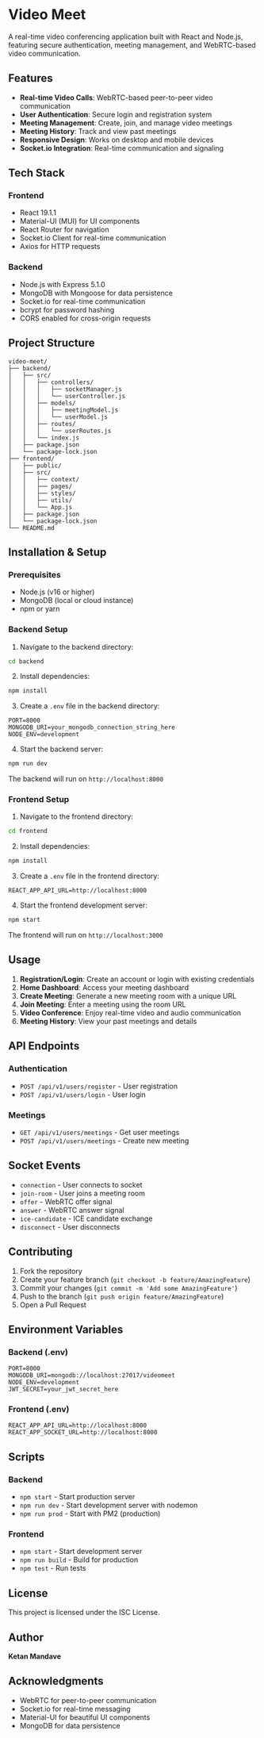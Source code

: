 # Video Meet

A real-time video conferencing application built with React and Node.js, featuring secure authentication, meeting management, and WebRTC-based video communication.

## Features

- **Real-time Video Calls**: WebRTC-based peer-to-peer video communication
- **User Authentication**: Secure login and registration system
- **Meeting Management**: Create, join, and manage video meetings
- **Meeting History**: Track and view past meetings
- **Responsive Design**: Works on desktop and mobile devices
- **Socket.io Integration**: Real-time communication and signaling

## Tech Stack

### Frontend
- React 19.1.1
- Material-UI (MUI) for UI components
- React Router for navigation
- Socket.io Client for real-time communication
- Axios for HTTP requests

### Backend
- Node.js with Express 5.1.0
- MongoDB with Mongoose for data persistence
- Socket.io for real-time communication
- bcrypt for password hashing
- CORS enabled for cross-origin requests

## Project Structure

```
video-meet/
├── backend/
│   ├── src/
│   │   ├── controllers/
│   │   │   ├── socketManager.js
│   │   │   └── userController.js
│   │   ├── models/
│   │   │   ├── meetingModel.js
│   │   │   └── userModel.js
│   │   ├── routes/
│   │   │   └── userRoutes.js
│   │   └── index.js
│   ├── package.json
│   └── package-lock.json
├── frontend/
│   ├── public/
│   ├── src/
│   │   ├── context/
│   │   ├── pages/
│   │   ├── styles/
│   │   ├── utils/
│   │   └── App.js
│   ├── package.json
│   └── package-lock.json
└── README.md
```

## Installation & Setup

### Prerequisites
- Node.js (v16 or higher)
- MongoDB (local or cloud instance)
- npm or yarn

### Backend Setup

1. Navigate to the backend directory:
```bash
cd backend
```

2. Install dependencies:
```bash
npm install
```

3. Create a `.env` file in the backend directory:
```env
PORT=8000
MONGODB_URI=your_mongodb_connection_string_here
NODE_ENV=development
```

4. Start the backend server:
```bash
npm run dev
```

The backend will run on `http://localhost:8000`

### Frontend Setup

1. Navigate to the frontend directory:
```bash
cd frontend
```

2. Install dependencies:
```bash
npm install
```

3. Create a `.env` file in the frontend directory:
```env
REACT_APP_API_URL=http://localhost:8000
```

4. Start the frontend development server:
```bash
npm start
```

The frontend will run on `http://localhost:3000`

## Usage

1. **Registration/Login**: Create an account or login with existing credentials
2. **Home Dashboard**: Access your meeting dashboard
3. **Create Meeting**: Generate a new meeting room with a unique URL
4. **Join Meeting**: Enter a meeting using the room URL
5. **Video Conference**: Enjoy real-time video and audio communication
6. **Meeting History**: View your past meetings and details

## API Endpoints

### Authentication
- `POST /api/v1/users/register` - User registration
- `POST /api/v1/users/login` - User login

### Meetings
- `GET /api/v1/users/meetings` - Get user meetings
- `POST /api/v1/users/meetings` - Create new meeting

## Socket Events

- `connection` - User connects to socket
- `join-room` - User joins a meeting room
- `offer` - WebRTC offer signal
- `answer` - WebRTC answer signal
- `ice-candidate` - ICE candidate exchange
- `disconnect` - User disconnects

## Contributing

1. Fork the repository
2. Create your feature branch (`git checkout -b feature/AmazingFeature`)
3. Commit your changes (`git commit -m 'Add some AmazingFeature'`)
4. Push to the branch (`git push origin feature/AmazingFeature`)
5. Open a Pull Request

## Environment Variables

### Backend (.env)
```env
PORT=8000
MONGODB_URI=mongodb://localhost:27017/videomeet
NODE_ENV=development
JWT_SECRET=your_jwt_secret_here
```

### Frontend (.env)
```env
REACT_APP_API_URL=http://localhost:8000
REACT_APP_SOCKET_URL=http://localhost:8000
```

## Scripts

### Backend
- `npm start` - Start production server
- `npm run dev` - Start development server with nodemon
- `npm run prod` - Start with PM2 (production)

### Frontend
- `npm start` - Start development server
- `npm run build` - Build for production
- `npm test` - Run tests

## License

This project is licensed under the ISC License.

## Author

**Ketan Mandave**

## Acknowledgments

- WebRTC for peer-to-peer communication
- Socket.io for real-time messaging
- Material-UI for beautiful UI components
- MongoDB for data persistence
